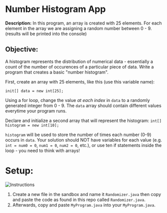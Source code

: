 # Number Histogram App
**Description:** In this program, an array is created with 25 elements. For each element in the array we are assigning a random number between 0 - 9. (results will be printed into the console)



## Objective:
A histogram represents the distribution of numerical data - essentially a count of the number of occurences of a particular piece of data. Write a program that creates a basic "number histogram".

First, create an array with 25 elements, like this (use this variable name):

`init[] data = new int[25];`

Using a for loop, change the value *at each index* in `data` to a randomly generated integer from 0 - 9. The `data` array should contain different values everytime your program runs.

Declare and initialize a second array that will represent the histogram:
`int[] histogram = new int[10];`

`histogram` will be used to store the number of times each number (0-9) occurs in `data`. Your solution should NOT have variables for each value (e.g. `int = num0 = 0`, `num1 = 0`, `num2 = 0`, etc.), or use ten if statements inside the loop - you need to think with arrays!

# Setup:
![Instructions](https://github.com/Tanner1638/CodeHS-APCS-Java/blob/master/Sandbox%20Projects/ignore/Capture.PNG)
1. Create a new file in the sandbox and name it `Randomizer.java` then copy and paste the code as found in this repo called `Randomizer.java`.
2. Afterwards, copy and paste `MyProgram.java` into your `MyProgram.java`.
